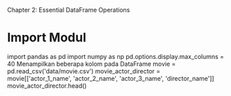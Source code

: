 Chapter 2: Essential DataFrame Operations
# Import Modul

import pandas as pd
import numpy as np
pd.options.display.max_columns = 40
Menampilkan beberapa kolom pada DataFrame
movie = pd.read_csv('data/movie.csv')
movie_actor_director = movie[['actor_1_name', 'actor_2_name', 'actor_3_name', 'director_name']]
movie_actor_director.head()
